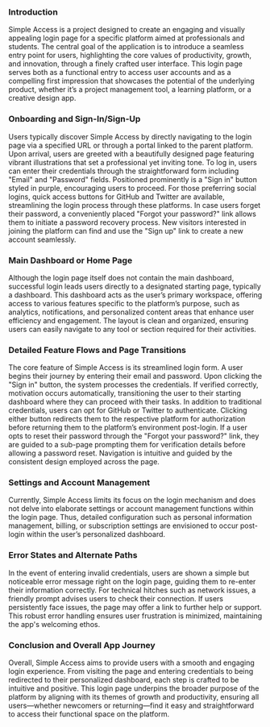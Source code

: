 ### Introduction

Simple Access is a project designed to create an engaging and visually appealing login page for a specific platform aimed at professionals and students. The central goal of the application is to introduce a seamless entry point for users, highlighting the core values of productivity, growth, and innovation, through a finely crafted user interface. This login page serves both as a functional entry to access user accounts and as a compelling first impression that showcases the potential of the underlying product, whether it’s a project management tool, a learning platform, or a creative design app.

### Onboarding and Sign-In/Sign-Up

Users typically discover Simple Access by directly navigating to the login page via a specified URL or through a portal linked to the parent platform. Upon arrival, users are greeted with a beautifully designed page featuring vibrant illustrations that set a professional yet inviting tone. To log in, users can enter their credentials through the straightforward form including "Email" and "Password" fields. Positioned prominently is a "Sign in" button styled in purple, encouraging users to proceed. For those preferring social logins, quick access buttons for GitHub and Twitter are available, streamlining the login process through these platforms. In case users forget their password, a conveniently placed "Forgot your password?" link allows them to initiate a password recovery process. New visitors interested in joining the platform can find and use the "Sign up" link to create a new account seamlessly.

### Main Dashboard or Home Page

Although the login page itself does not contain the main dashboard, successful login leads users directly to a designated starting page, typically a dashboard. This dashboard acts as the user’s primary workspace, offering access to various features specific to the platform’s purpose, such as analytics, notifications, and personalized content areas that enhance user efficiency and engagement. The layout is clean and organized, ensuring users can easily navigate to any tool or section required for their activities.

### Detailed Feature Flows and Page Transitions

The core feature of Simple Access is its streamlined login form. A user begins their journey by entering their email and password. Upon clicking the "Sign in" button, the system processes the credentials. If verified correctly, motivation occurs automatically, transitioning the user to their starting dashboard where they can proceed with their tasks. In addition to traditional credentials, users can opt for GitHub or Twitter to authenticate. Clicking either button redirects them to the respective platform for authorization before returning them to the platform’s environment post-login. If a user opts to reset their password through the "Forgot your password?" link, they are guided to a sub-page prompting them for verification details before allowing a password reset. Navigation is intuitive and guided by the consistent design employed across the page.

### Settings and Account Management

Currently, Simple Access limits its focus on the login mechanism and does not delve into elaborate settings or account management functions within the login page. Thus, detailed configuration such as personal information management, billing, or subscription settings are envisioned to occur post-login within the user’s personalized dashboard.

### Error States and Alternate Paths

In the event of entering invalid credentials, users are shown a simple but noticeable error message right on the login page, guiding them to re-enter their information correctly. For technical hitches such as network issues, a friendly prompt advises users to check their connection. If users persistently face issues, the page may offer a link to further help or support. This robust error handling ensures user frustration is minimized, maintaining the app's welcoming ethos.

### Conclusion and Overall App Journey

Overall, Simple Access aims to provide users with a smooth and engaging login experience. From visiting the page and entering credentials to being redirected to their personalized dashboard, each step is crafted to be intuitive and positive. This login page underpins the broader purpose of the platform by aligning with its themes of growth and productivity, ensuring all users—whether newcomers or returning—find it easy and straightforward to access their functional space on the platform.
